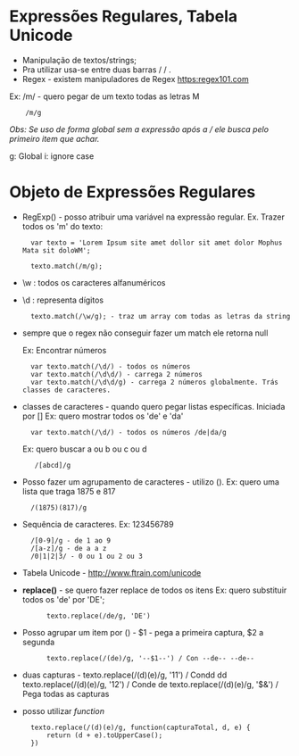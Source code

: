 # Expressões Regulares, Tabela Unicode

* Manipulação de textos/strings;
* Pra utilizar usa-se entre duas barras / / .
* Regex - existem manipuladores de Regex <https:regex101.com>

Ex: /m/ - quero pegar de um texto todas as letras M

        /m/g

_Obs: Se uso de forma global sem a expressão após a / ele busca pelo primeiro item que achar._

g: Global
i: ignore case

# Objeto de Expressões Regulares

* RegExp() - posso atribuir uma variável na expressão regular. 
    Ex. Trazer todos os 'm' do texto:

        var texto = 'Lorem Ipsum site amet dollor sit amet dolor Mophus Mata sit doloWM';

        texto.match(/m/g);

* \w : todos os caracteres alfanuméricos
* \d : representa dígitos

        texto.match(/\w/g); - traz um array com todas as letras da string
* sempre que o regex não conseguir fazer um match ele retorna null

    Ex: Encontrar números

        var texto.match(/\d/) - todos os números
        var texto.match(/\d\d/) - carrega 2 números
        var texto.match(/\d\d/g) - carrega 2 números globalmente. Trás classes de caracteres.


* classes de caracteres - quando quero pegar listas específicas. Iniciada por []
    Ex: quero mostrar todos os 'de' e 'da'

        var texto.match(/\d/) - todos os números /de|da/g
    
    
    Ex: quero buscar a ou b ou c ou d
    
         /[abcd]/g

* Posso fazer um agrupamento de caracteres - utilizo (). 
    Ex: quero uma lista que traga 1875 e 817

        /(1875)(817)/g

* Sequência de caracteres. Ex: 123456789

        /[0-9]/g - de 1 ao 9
        /[a-z]/g - de a a z 
        /0|1|2|3/ - 0 ou 1 ou 2 ou 3

* Tabela Unicode -  <http://www.ftrain.com/unicode>

* **replace()** - se quero fazer replace de todos os itens
    Ex: quero substituir todos os 'de' por 'DE';

            texto.replace(/de/g, 'DE')

* Posso agrupar um item por () - $1 - pega a primeira captura, $2 a segunda

            texto.replace(/(de)/g, '--$1--') / Con --de-- --de--

* duas capturas - 
            texto.replace(/(d)(e)/g, '$1$1') / Condd dd
            texto.replace(/(d)(e)/g, '$1$2') / Conde de
            texto.replace(/(d)(e)/g, '$&') / Pega todas as capturas 

* posso utilizar _function_

        texto.replace(/(d)(e)/g, function(capturaTotal, d, e) {
            return (d + e).toUpperCase();
        })